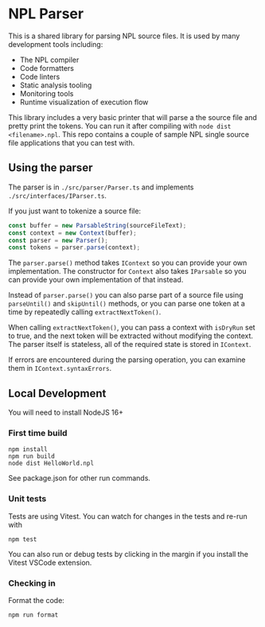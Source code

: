 # NPL Parser

This is a shared library for parsing NPL source files. It is used by many development tools including:
- The NPL compiler
- Code formatters
- Code linters
- Static analysis tooling
- Monitoring tools
- Runtime visualization of execution flow

This library includes a very basic printer that will parse a the source file and pretty print the tokens. You can run it after compiling with `node dist <filename>.npl`. This repo contains a couple of sample NPL single source file applications that you can test with.

## Using the parser

The parser is in `./src/parser/Parser.ts` and implements `./src/interfaces/IParser.ts`.

If you just want to tokenize a source file:

```typescript
const buffer = new ParsableString(sourceFileText);
const context = new Context(buffer);
const parser = new Parser();
const tokens = parser.parse(context);
```

The `parser.parse()` method takes `IContext` so you can provide your own implementation. The constructor
for `Context` also takes `IParsable` so you can provide your own implementation of that instead.

Instead of `parser.parse()` you can also parse part of a source file using `parseUntil()` and `skipUntil()`
methods, or you can parse one token at a time by repeatedly calling `extractNextToken()`.

When calling `extractNextToken()`, you can pass a context with `isDryRun` set to true, and the next token
will be extracted without modifying the context. The parser itself is stateless, all of the required state
is stored in `IContext`.

If errors are encountered during the parsing operation, you can examine them in `IContext.syntaxErrors`.

## Local Development

You will need to install NodeJS 16+

### First time build

```shell
npm install
npm run build
node dist HelloWorld.npl
```

See package.json for other run commands.

### Unit tests

Tests are using Vitest. You can watch for changes in the tests and re-run with

```shell
npm test
```

You can also run or debug tests by clicking in the margin if you install the Vitest VSCode extension.

### Checking in

Format the code:

```shell
npm run format
```

